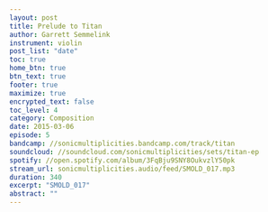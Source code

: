 ```yaml
---
layout: post
title: Prelude to Titan
author: Garrett Semmelink
instrument: violin
post_list: "date"
toc: true
home_btn: true
btn_text: true
footer: true
maximize: true
encrypted_text: false
toc_level: 4
category: Composition
date: 2015-03-06
episode: 5
bandcamp: //sonicmultiplicities.bandcamp.com/track/titan
soundcloud: //soundcloud.com/sonicmultiplicities/sets/titan-ep
spotify: //open.spotify.com/album/3FqBju9SNY8OukvzlY50pk
stream_url: sonicmultiplicities.audio/feed/SMOLD_017.mp3
duration: 340
excerpt: "SMOLD_017"
abstract: ""
---
```

